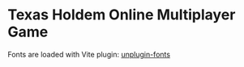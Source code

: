 # Texas Holdem Online Multiplayer Game

Fonts are loaded with Vite plugin: [unplugin-fonts](https://github.com/cssninjaStudio/unplugin-fonts "Link to plugin repo.")
